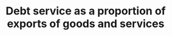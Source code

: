 ---
actual_indicator_available: Net U.S. acquisition of debt securities (outflow) as a
  percentage of exports (goods and services)
actual_indicator_available_description: Debt securities is defined as Negotiable instruments
  that serve as evidence of debt including bills, bonds, notes, negotiable certificates
  of deposit, commercial paper, debentures, asset-backed securities, money market
  instruments, and similar instruments traded in financial markets.
data_non_statistical: false
date_metadata_updated: 10/2017
date_of_national_source_publication: 9/2017
goal_meta_link: http://unstats.un.org/sdgs/files/metadata-compilation/Metadata-Goal-17.pdf
goal_meta_link_page: 10
graph: longitudinal
graph_negative: true
graph_status_notes: Graphed
graph_title: Net U.S. acquisition of debt securities (outflow) as a percentage of
  exports (goods and services)
graph_type: line
graph_type_description: Line graph
has_metadata: false
indicator: 17.4.1
indicator_name: Debt service as a proportion of exports of goods and services
indicator_variable: net_outflow_dbt_sctrs_pct_exprts
layout: indicator
periodicity: Annual
permalink: /17-4-1/
published: true
reporting_status: complete
scheduled_update_by_national_source: 12/2017
sdg_goal: 17
source_active_1: true
source_agency_staff_email_1: Andrew.Craig@bea.gov
source_agency_staff_name_1: Andrew Craig
source_agency_survey_dataset: U.S. International Transactions, Expanded Detail
source_notes_1: null
source_title_1: null
source_url_1: http://www.bea.gov/iTable/iTableHtml.cfm?reqid=62&step=6&isuri=1&6210=1&6200=2
target: Assist developing countries in attaining long-term debt sustainability through
  coordinated policies aimed at fostering debt financing, debt relief and debt restructuring,
  as appropriate, and address the external debt of highly indebted poor countries
  to reduce debt distress.
target_id: '17.4'
time_period: 2000-2016
title: Debt service as a proportion of exports of goods and services
un_custodial_agency: World Bank  (Partnering Agencies:UNCTAD)
un_designated_tier: '1'
unit_of_measure: Percentage
us_method_of_computation: Net U.S. acquisition of debt securities divided by exports
  (goods and services)
variable_description: null
variable_notes: null
---